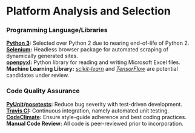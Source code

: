 # Platform Analysis and Selection

### Programming Language/Libraries

**[Python 3](https://docs.python.org/3/):** Selected over Python 2 due to nearing end-of-life of Python 2.  
**[Selenium](http://docs.seleniumhq.org/projects/webdriver/):** Headless browser package for automated scraping of dynamically generated sites.  
**[openpyxl](https://openpyxl.readthedocs.io/en/default/):** Python library for reading and writing Microsoft Excel files.  
**Machine Learning Library:** *[scikit-learn](http://scikit-learn.org/)* and *[TensorFlow](https://www.tensorflow.org/)* are potential candidates under review.

### Code Quality Assurance

**[PyUnit](https://docs.python.org/3.5/library/unittest.html)/[nosetests](http://nose.readthedocs.io/en/latest/):** Reduce bug severity with test-driven development.  
**[Travis CI](https://travis-ci.org/):** Continuous integration, namely automated unit testing.  
**[CodeClimate](https://codeclimate.com/):** Ensure style-guide adherence and best coding practices.  
**Manual Code Review:** All code is peer-reviewed prior to incorporation.